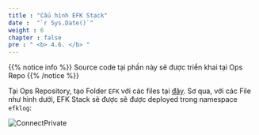 ```yaml
---
title : "Cấu hình EFK Stack"
date :  "`r Sys.Date()`" 
weight : 6 
chapter : false
pre : " <b> 4.6. </b> "
---
```


{{% notice info %}}
Source code tại phần này sẽ được triển khai tại Ops Repo
{{% /notice %}}

Tại Ops Repository, tạo Folder `EFK` với các files tại [đây](https://github.com/heyyytamvo/FCJ2024-WS2-OpsRepo/tree/main/EFK). Sơ qua, với các File như hình dưới,  EFK Stack sẽ được sẽ được deployed trong namespace `efklog`:

![ConnectPrivate](/images/4-cicd/4.6-EFK/EFK.png)